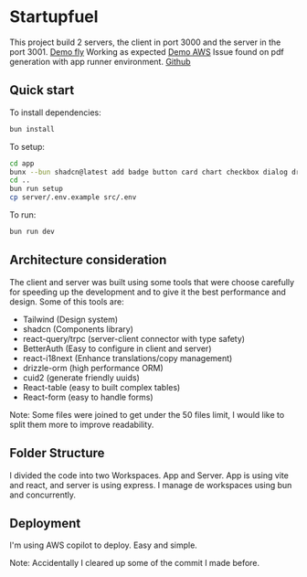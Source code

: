 # Startupfuel

This project build 2 servers, the client in port 3000 and the server in the port 3001.
[Demo fly](https://startupfuel.fly.dev/portfolio) Working as expected
[Demo AWS](https://x29befcxtq.us-east-2.awsapprunner.com/) Issue found on pdf generation with app runner environment.
[Github](https://github.com/Frans06/test-startupfuel)

## Quick start

To install dependencies:

```bash
bun install
```

To setup:

```bash
cd app
bunx --bun shadcn@latest add badge button card chart checkbox dialog drawer dropdown-menu input label select separator sheet sidebar skeleton sonner table tabs toggle-group toggle tooltip
cd ..
bun run setup
cp server/.env.example src/.env
```

To run:

```bash
bun run dev

```

## Architecture consideration

The client and server was built using some tools that were choose carefully for speeding up the development and to give it the best performance and design. Some of this tools are:

- Tailwind (Design system)
- shadcn (Components library)
- react-query/trpc (server-client connector with type safety)
- BetterAuth (Easy to configure in client and server)
- react-i18next (Enhance translations/copy management)
- drizzle-orm (high performance ORM)
- cuid2 (generate friendly uuids)
- React-table (easy to built complex tables)
- React-form (easy to handle forms)

Note: Some files were joined to get under the 50 files limit, I would like to split them more to improve readability.

## Folder Structure

I divided the code into two Workspaces. App and Server. App is using vite and react, and server is using express. I manage de workspaces using bun and concurrently.

## Deployment

I'm using AWS copilot to deploy. Easy and simple.

Note: Accidentally I cleared up some of the commit I made before.
